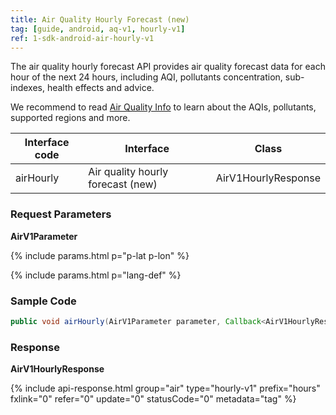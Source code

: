 ```yaml
---
title: Air Quality Hourly Forecast (new)
tag: [guide, android, aq-v1, hourly-v1]
ref: 1-sdk-android-air-hourly-v1
---
```


The air quality hourly forecast API provides air quality forecast data for each hour of the next 24 hours, including AQI, pollutants concentration, sub-indexes, health effects and advice.

We recommend to read [Air Quality Info](/en/docs/resource/air-info/) to learn about the AQIs, pollutants, supported regions and more.

| Interface code | Interface                 | Class       |
| --------------- | ---------------------------- | ------------ |
| airHourly | Air quality hourly forecast (new)    | AirV1HourlyResponse |

### Request Parameters 

**AirV1Parameter**

{% include params.html p="p-lat p-lon" %}

{% include params.html p="lang-def" %}

### Sample Code

```java
public void airHourly(AirV1Parameter parameter, Callback<AirV1HourlyResponse> callback);
```

### Response

**AirV1HourlyResponse**

{% include api-response.html group="air" type="hourly-v1" prefix="hours" fxlink="0" refer="0" update="0" statusCode="0" metadata="tag"   %}

